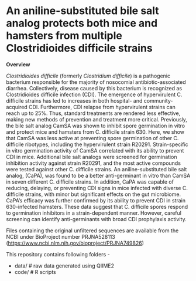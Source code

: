 # An aniline-substituted bile salt analog protects both mice and hamsters from multiple Clostridioides difficile strains

**Overview**

*Clostridioides difficile* (formerly *Clostridium difficile*) is a pathogenic bacterium responsible for the majority of nosocomial antibiotic-associated diarrhea. Collectively, disease caused by this bacterium is recognized as Clostridioides difficile infection (CDI). The emergence of hypervirulent C. difficile strains has led to increases in both hospital- and community-acquired CDI. Furthermore, CDI relapse from hypervirulent strains can reach up to 25%. Thus, standard treatments are rendered less effective, making new methods of prevention and treatment more critical. Previously, the bile salt analog CamSA was shown to inhibit spore germination in vitro and protect mice and hamsters from C. difficile strain 630. Here, we show that CamSA was less active at preventing spore germination of other C. difficile ribotypes, including the hypervirulent strain R20291. Strain-specific in vitro germination activity of CamSA correlated with its ability to prevent CDI in mice. Additional bile salt analogs were screened for germination inhibition activity against strain R20291, and the most active compounds were tested against other C. difficile strains. An aniline-substituted bile salt analog, (CaPA), was found to be a better anti-germinant in vitro than CamSA in seven different C. difficile strains. In addition, CaPA was capable of reducing, delaying, or preventing CDI signs in mice infected with diverse C. difficile strains, with minor but significant effects on the gut microbiome. CaPA’s efficacy was further confirmed by its ability to prevent CDI in strain 630-infected hamsters. These data suggest that C. difficile spores respond to germination inhibitors in a strain-dependent manner. However, careful screening can identify anti-germinants with broad CDI prophylaxis activity.  

Files containing the original unfiltered sequences are available from the NCBI under BioProject number PRJNA528113 (https://www.ncbi.nlm.nih.gov/bioproject/PRJNA749826)

This repository contains following folders - 

- data/                                 # raw data generated using QIIME2
- code/                                 # R scripts
